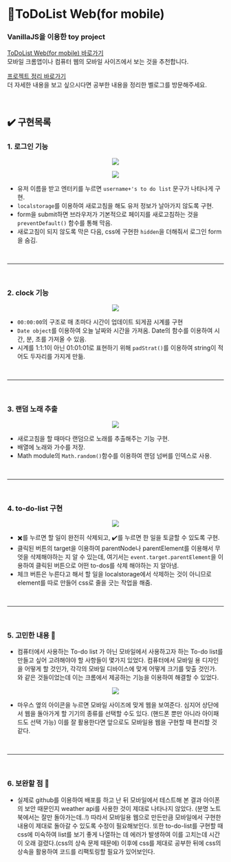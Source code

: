 # 📖ToDoList Web(for mobile)
### VanillaJS을 이용한 toy project

[ToDoList Web(for mobile) 바로가기](https://chaaerim.github.io/)
<br>모바일 크롬앱이나 컴퓨터 웹의 모바일 사이즈에서 보는 것을 추천합니다. 

[프로젝트 정리 바로가기](https://velog.io/@chaeerim?tag=%EB%B0%94%EB%8B%90%EB%9D%BC-JS)
<br>더 자세한 내용을 보고 싶으시다면 공부한 내용을 정리한 벨로그를 방문해주세요. 

<br>

## ✔️ 구현목록
### 1. 로그인 기능
<p align="center"><img src="https://user-images.githubusercontent.com/89721027/141806132-2ea4ae1b-0bd9-4313-863a-b5c399436857.png"></p>
<p align="center"><img src="https://user-images.githubusercontent.com/89721027/141806780-441cc8d1-6aab-4217-a9ff-fec2dc6b4ded.png"></p>

- 유저 이름을 받고 엔터키를 누르면 `username+'s to do list` 문구가 나타나게 구현. 
- `localstorage`를 이용하여 새로고침을 해도 유저 정보가 날아가지 않도록 구현. 
- form을 submit하면 브라우저가 기본적으로 페이지를 새로고침하는 것을 `preventDefault()` 함수를 통해 막음. 
- 새로고침이 되지 않도록 막은 다음, css에 구현한 `hidden`을 더해줘서 로그인 form을 숨김.

<br>

---

<br>

### 2. clock 기능
<p align="center"><img src="https://user-images.githubusercontent.com/89721027/141809256-0c905b9e-ec47-408e-9226-8dd0a20c0c2b.png"></p>

- `00:00:00`의 구조로 매 초마다 시간이 업데이트 되게끔 시계를 구현
- `Date object`를 이용하여 오늘 날짜와 시간을 가져옴. Date의 함수를 이용하여 시간, 분, 초를 가져올 수 있음.
- 시계를 1:1:1이 아닌 01:01:01로 표현하기 위해 `padStrat()`를 이용하여 string이 적어도 두자리를 가지게 만듦.
<br>

---

<br>

### 3. 랜덤 노래 추출
<p align="center"><img src="https://user-images.githubusercontent.com/89721027/141810075-20fa11b8-ac0f-4cfa-86af-6f9d13a28643.png"></p>

- 새로고침을 할 때마다 랜덤으로 노래를 추출해주는 기능 구현. 
- 배열에 노래와 가수를 저장.
- Math module의 `Math.random()`함수를 이용하여 랜덤 넘버를 인덱스로 사용. 
<br>

---

<br>

### 4. to-do-list 구현
<p align="center"><img src="https://user-images.githubusercontent.com/89721027/141811568-b1ce0af0-428f-46d9-9e87-8317524b09a4.png"></p>

- ✖️를 누르면 할 일이 완전히 삭제되고, ✔️를 누르면 한 일을 토글할 수 있도록 구현. 
- 클릭된 버튼의 target을 이용하여 parentNode나 parentElement를 이용해서 무엇을 삭제해야하는 지 알 수 있는데, 여기서는 `event.target.parentElement`을 이용하여 클릭된 버튼으로 어떤 to-dos를 삭제 해야하는 지 알아냄. 
- 체크 버튼은 누른다고 해서 할 일을 localstorage에서 삭제하는 것이 아니므로 element를 따로 만들어 css로 줄을 긋는 작업을 해줌. 

<br>

---

<br>

### 5. 고민한 내용 🤔
- 컴퓨터에서 사용하는 To-do list 가 아닌 모바일에서 사용하고자 하는 To-do list를 만들고 싶어 고려해야야 할 사항들이 몇가지 있었다. 컴퓨터에서 모바일 용 디자인을 어떻게 할 것인가, 각각의 모바일 디바이스에 맞게 어떻게 크기를 맞출 것인가. 와 같은 것들이었는데 이는 크롬에서 제공하는 기능을 이용하여 해결할 수 있었다. 
<p align="center"><img src="https://user-images.githubusercontent.com/89721027/141811949-f140923c-be00-45e8-9f2a-dcae84a8521b.png"></p>

- 마우스 옆의 아이콘을 누르면 모바일 사이즈에 맞게 웹을 보여준다. 심지어 상단에서 웹을 돌아가게 할 기기의 종류를 선택할 수도 있다. (핸드폰 뿐만 아니라 아이패드도 선택 가능) 이를 잘 활용한다면 앞으로도 모바일용 웹을 구현할 때 편리할 것 같다. 
<br>

---

<br>

### 6. 보완할 점 🔎
- 실제로 github를 이용하여 배포를 하고 난 뒤 모바일에서 테스트해 본 결과 아이폰의 보안 때문인지 weather api를 사용한 것이 제대로 나타나지 않았다. (분명 노트북에서는 잘만 돌아가는데..!) 따라서 모바일용 웹으로 만든만큼 모바일에서 구현한 내용이 제대로 돌아갈 수 있도록 수정이 필요해보인다. 또한 to-do-list를 구현할 때 css에 미숙하여 list를 보기 좋게 나열하는 데 에러가 발생하여 이를 고치는데 시간이 오래 걸렸다.(css의 상속 문제 때문에) 이후에 css를 제대로 공부한 뒤에 css의 상속을 활용하여 코드를 리팩토링할 필요가 있어보인다.
  
